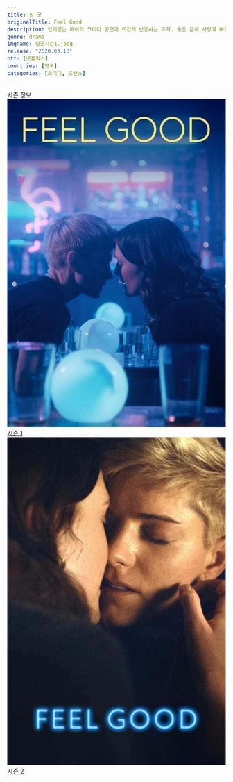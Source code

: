 ```yaml
---
title: 필 굿
originalTitle: Feel Good
description: 인기없는 메이의 코미디 공연에 뜨겁게 반응하는 조지. 둘은 금세 사랑에 빠진다. 자신의 비밀은 숨기면서, 상대에 대해선 깊이 알고싶은 그들. 언제쯤 말할 수 있을까?
genre: drama
imgname: 필굿시즌1.jpeg
release: "2020.03.18"
ott: [넷플릭스]
countries: [영국]
categories: [코미디, 로맨스]
---
```


<div class="title bold">시즌 정보</div>

<div class="season-list">
<div class="item">
<a href="https://lesflix.github.io/drama/필굿시즌1" >
<img src="/poster/필굿시즌1.jpeg" alt="필굿시즌1 포스터 ">
시즌 1</a>
</div>

<div class="item">
<a href="https://lesflix.github.io/drama/필굿시즌2" >
<img src="/poster/필굿시즌2.jpeg" alt="필굿시즌2 포스터 ">
시즌 2</a>
</div>
</div>
